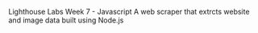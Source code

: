 Lighthouse Labs Week 7 - Javascript
A web scraper that extrcts website and image data built using Node.js
